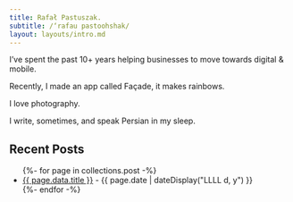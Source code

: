 ```yaml
---
title: Rafał Pastuszak.
subtitle: /‘rafau pastoohshak/
layout: layouts/intro.md
---
```


I’ve spent the past 10+ years helping businesses to move towards digital & mobile.

Recently, I made an app called Façade, it makes rainbows.

I love photography.

I write, sometimes,
and speak Persian in my sleep. 


## Recent Posts

<ul class="listing">
{%- for page in collections.post -%}
  <li>
    <a href="{{ page.url }}">{{ page.data.title }}</a> -
    <time datetime="{{ page.date }}">{{ page.date | dateDisplay("LLLL d, y") }}</time>
  </li>
{%- endfor -%}
</ul>


